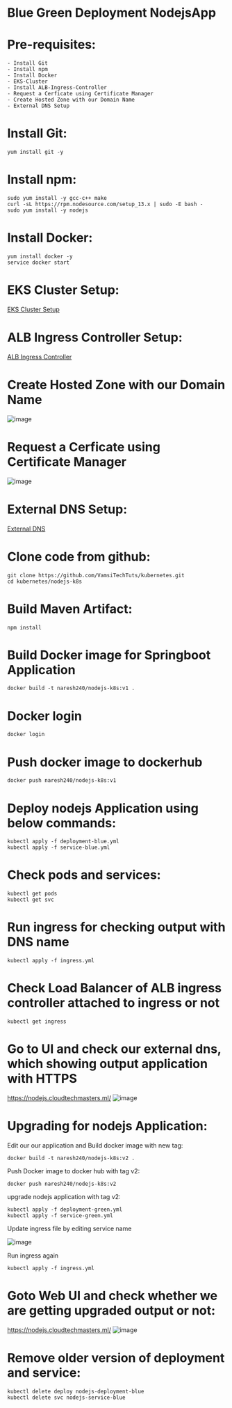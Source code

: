 # Blue Green Deployment NodejsApp

# Pre-requisites:
    - Install Git
    - Install npm
    - Install Docker
    - EKS-Cluster
    - Install ALB-Ingress-Controller
    - Request a Cerficate using Certificate Manager
    - Create Hosted Zone with our Domain Name
    - External DNS Setup
# Install Git:
    yum install git -y
# Install npm:
    sudo yum install -y gcc-c++ make
    curl -sL https://rpm.nodesource.com/setup_13.x | sudo -E bash -
    sudo yum install -y nodejs
# Install Docker:
    yum install docker -y
    service docker start
# EKS Cluster Setup:
  [EKS Cluster Setup](https://github.com/Naresh240/eks-cluster-setup/blob/main/README.md)
# ALB Ingress Controller Setup:
  [ALB Ingress Controller](https://github.com/Naresh240/ALB-Ingress-Controller-Setup/blob/main/README.md)
# Create Hosted Zone with our Domain Name
![image](https://user-images.githubusercontent.com/58024415/94990966-7e2fd380-059d-11eb-8285-a82353f38c1a.png)
# Request a Cerficate using Certificate Manager
![image](https://user-images.githubusercontent.com/58024415/94990930-301ad000-059d-11eb-9c5d-8ee47d494f82.png)
# External DNS Setup:
  [External DNS](https://github.com/Naresh240/External-DNS-Setup-Kubernetes/tree/main)
# Clone code from github:
    git clone https://github.com/VamsiTechTuts/kubernetes.git
    cd kubernetes/nodejs-k8s
# Build Maven Artifact:
    npm install
# Build Docker image for Springboot Application
    docker build -t naresh240/nodejs-k8s:v1 .
# Docker login
    docker login
# Push docker image to dockerhub
    docker push naresh240/nodejs-k8s:v1
# Deploy nodejs Application using below commands:
    kubectl apply -f deployment-blue.yml
    kubectl apply -f service-blue.yml
# Check pods and services:
    kubectl get pods
    kubectl get svc
# Run ingress for checking output with DNS name
    kubectl apply -f ingress.yml
# Check Load Balancer of ALB ingress controller attached to ingress or not
    kubectl get ingress
# Go to UI and check our external dns, which showing output application with HTTPS
  https://nodejs.cloudtechmasters.ml/
![image](https://user-images.githubusercontent.com/58024415/95006082-dc040000-061d-11eb-8fd6-da6c80216c54.png)
# Upgrading for nodejs Application:
Edit our our application and Build docker image with new tag:
    
    docker build -t naresh240/nodejs-k8s:v2 .

Push Docker image to docker hub with tag v2:

    docker push naresh240/nodejs-k8s:v2

upgrade nodejs application with tag v2:

    kubectl apply -f deployment-green.yml
    kubectl apply -f service-green.yml
    
 Update ingress file by editing service name
 
  ![image](https://user-images.githubusercontent.com/58024415/95006146-b9beb200-061e-11eb-9fbe-cfdeca61e59c.png)

Run ingress again

    kubectl apply -f ingress.yml
    
# Goto Web UI and check whether we are getting upgraded output or not:
  https://nodejs.cloudtechmasters.ml/
![image](https://user-images.githubusercontent.com/58024415/95006177-0a360f80-061f-11eb-9b58-02376f1cd9e4.png)
# Remove older version of deployment and service:
    kubectl delete deploy nodejs-deployment-blue
    kubectl delete svc nodejs-service-blue
